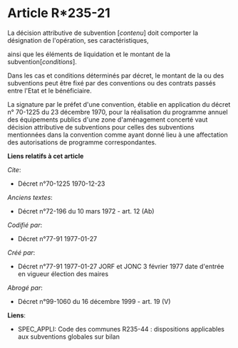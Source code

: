 # Article R*235-21

La décision attributive de subvention [*contenu*] doit comporter la désignation de l'opération, ses caractéristiques,

ainsi que les éléments de liquidation et le montant de la subvention[*conditions*].

Dans les cas et conditions déterminés par décret, le montant de la ou des subventions peut être fixé par des conventions ou
des contrats passés entre l'Etat et le bénéficiaire.

La signature par le préfet d'une convention, établie en application du décret n° 70-1225 du 23 décembre 1970, pour la
réalisation du programme annuel des équipements publics d'une zone d'aménagement concerté vaut décision attributive de
subventions pour celles des subventions mentionnées dans la convention comme ayant donné lieu à une affectation des
autorisations de programme correspondantes.

**Liens relatifs à cet article**

_Cite_:

  - Décret n°70-1225 1970-12-23

_Anciens textes_:

  - Décret n°72-196 du 10 mars 1972 - art. 12 (Ab)

_Codifié par_:

  - Décret n°77-91 1977-01-27

_Créé par_:

  - Décret n°77-91 1977-01-27 JORF et JONC 3 février 1977 date d'entrée en vigueur élection des maires

_Abrogé par_:

  - Décret n°99-1060 du 16 décembre 1999 - art. 19 (V)

**Liens**:

  - SPEC_APPLI: Code des communes R235-44 : dispositions applicables aux subventions globales sur bilan
